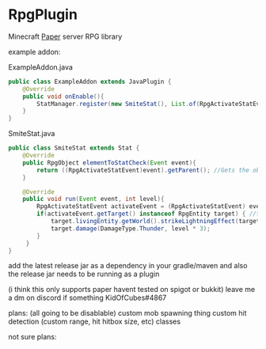 # RpgPlugin
Minecraft [Paper](https://papermc.io) server RPG library


example addon:

ExampleAddon.java
```java
public class ExampleAddon extends JavaPlugin {
    @Override
    public void onEnable(){
        StatManager.register(new SmiteStat(), List.of(RpgActivateStatEvent.class));
    }
}
```

SmiteStat.java
```java
public class SmiteStat extends Stat {
	@Override
	public RpgObject elementToStatCheck(Event event){
		return ((RpgActivateStatEvent)event).getParent(); //Gets the object that has the stat being activated
	}

	@Override
	public void run(Event event, int level){
		RpgActivateStatEvent activateEvent = (RpgActivateStatEvent) event;
		if(activateEvent.getTarget() instanceof RpgEntity target) { //target could be item or entity
			target.livingEntity.getWorld().strikeLightningEffect(target.livingEntity.getLocation());
			target.damage(DamageType.Thunder, level * 3);
		}
	 }
}
```

add the latest release jar as a dependency in your gradle/maven
and also the release jar needs to be running as a plugin

(i think this only supports paper havent tested on spigot or bukkit)
leave me a dm on discord if something KidOfCubes#4867




plans: (all going to be disablable)
	custom mob spawning thing
	custom hit detection (custom range, hit hitbox size, etc)
	classes

not sure plans:
	
